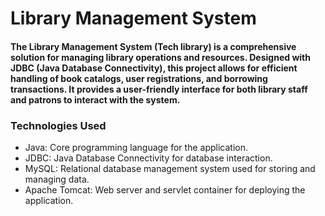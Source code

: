 <h1>Library Management System</h1>
<h4>The Library Management System (Tech library) is a comprehensive solution for managing library operations and resources. Designed with JDBC (Java Database Connectivity), this project allows for efficient handling of book catalogs, user registrations, and borrowing transactions. It provides a user-friendly interface for both library staff and patrons to interact with the system.</h4>
<h3>Technologies Used</h3>
<ul>
<li>Java: Core programming language for the application.</li>
<li>JDBC: Java Database Connectivity for database interaction.</li>
<li>MySQL: Relational database management system used for storing and managing data.</li>
<li>Apache Tomcat: Web server and servlet container for deploying the application.</li>
